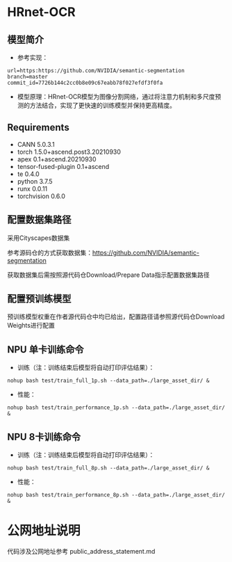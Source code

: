 # HRnet-OCR

## 模型简介

- 参考实现：

```
url=https:https://github.com/NVIDIA/semantic-segmentation
branch=master 
commit_id=7726b144c2cc0b8e09c67eabb78f027efdf3f0fa
```

- 模型原理：HRnet-OCR模型为图像分割网络，通过将注意力机制和多尺度预测的方法结合，实现了更快速的训练模型并保持更高精度。

##  Requirements

- CANN 5.0.3.1
- torch 1.5.0+ascend.post3.20210930
- apex 0.1+ascend.20210930
- tensor-fused-plugin 0.1+ascend
- te 0.4.0
- python 3.7.5
- runx 0.0.11
- torchvision 0.6.0

##  配置数据集路径

采用Cityscapes数据集

参考源码仓的方式获取数据集：https://github.com/NVIDIA/semantic-segmentation

获取数据集后需按照源代码仓Download/Prepare Data指示配置数据集路径

## 配置预训练模型

预训练模型权重在作者源代码仓中均已给出，配置路径请参照源代码仓Download Weights进行配置

## NPU 单卡训练命令

- 训练（注：训练结束后模型将自动打印评估结果）：

```
nohup bash test/train_full_1p.sh --data_path=./large_asset_dir/ &
```

- 性能：

```
nohup bash test/train_performance_1p.sh --data_path=./large_asset_dir/ &
```

## NPU 8卡训练命令

- 训练（注：训练结束后模型将自动打印评估结果）：

```
nohup bash test/train_full_8p.sh --data_path=./large_asset_dir/ &
```

- 性能：

```
nohup bash test/train_performance_8p.sh --data_path=./large_asset_dir/ &
```

# 公网地址说明
代码涉及公网地址参考 public_address_statement.md
